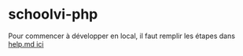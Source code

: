 # schoolvi-php

Pour commencer à développer en local, il faut remplir les étapes dans <a href="https://github.com/arnaudskovich2/schoolvi-php/tree/main/requiredForStarting/help.md">help.md ici</a>
